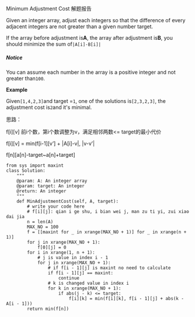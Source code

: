 Minimum Adjustment Cost 解题报告

Given an integer array, adjust each integers so that the difference of every adjacent integers are not greater than a given number target.

If the array before adjustment is**A**, the array after adjustment is**B**, you should minimize the sum of`|A[i]-B[i]|`

##### Notice

You can assume each number in the array is a positive integer and not greater than`100`.

**Example**

Given`[1,4,2,3]`and target =`1`, one of the solutions is`[2,3,2,3]`, the adjustment cost is`2`and it's minimal.

思路： 

f\[i\]\[v\] 前i个数，第i个数调整为v，满足相邻两数&lt;= target的最小代价

f\[i\]\[v\] = min\(f\[i-1\]\[v’\] + \|A\[i\]-v\|, \|v-v’\|

f\[n\]\[a\[n\]-target~a\[n\]+target\]

```
from sys import maxint
class Solution:
    """
    @param: A: An integer array
    @param: target: An integer
    @return: An integer
    """
    def MinAdjustmentCost(self, A, target):
        # write your code here
        # f[i][j]: qian i ge shu, i bian wei j, man zu ti yi, zui xiao dai jia
        n = len(A)
        MAX_NO = 100
        f = [[maxint for _ in xrange(MAX_NO + 1)] for _ in xrange(n + 1)]
        for j in xrange(MAX_NO + 1):
            f[0][j] = 0
        for i in xrange(1, n + 1):
            # j is value in index i - 1
            for j in xrange(MAX_NO + 1):
                # if f[i - 1][j] is maxint no need to calculate
                if f[i - 1][j] == maxint:
                    continue
                # k is changed value in index i
                for k in xrange(MAX_NO + 1):
                    if abs(j - k) <= target:
                        f[i][k] = min(f[i][k], f[i - 1][j] + abs(k - A[i - 1]))
        return min(f[n])
```



